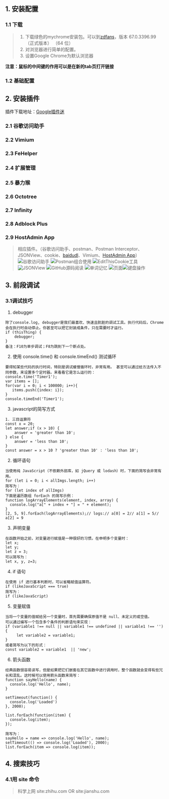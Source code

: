 ## 1. 安装配置
### 1.1 下载
> 1.	下载绿色的mychrome安装包。可以到[zdfans](http://www.zdfans.com/)，版本 67.0.3396.99（正式版本） （64 位）
> 2.	对浏览器进行简单的配置。
> 3.	设置Google Chrome为默认浏览器

**注意：鼠标的中间键的作用可以是在新的tab页打开链接**

### 1.2 基础配置

## 2. 安装插件

插件下载地址：[Google插件迷](<https://extfans.com/>)

### 2.1 谷歌访问助手



### 2.2 Vimium





### 2.3 FeHelper





### 2.4 扩展管理





### 2.5 暴力猴





### 2.6 Octotree





### 2.7 Infinity





### 2.8 Adblock Plus





### 2.9 HostAdmin App







> 相应插件。（谷歌访问助手、postman、Postman Interceptor、JSONView、cookie、[baidudl](https://link.jianshu.com/?t=https://chrome.google.com/webstore/detail/baidudl/mccebkegnopjehbdbjbepjkoefnlkhef)、Vimium、[HostAdmin App](https://chrome.google.com/webstore/detail/hostadmin-app/mfoaclfeiefiehgaojbmncmefhdnikeg/related?utm_source=www.crx4chrome.com)）
> ![谷歌访问助手](http://upload-images.jianshu.io/upload_images/8185387-c7751e492bbf55aa.png?imageMogr2/auto-orient/strip%7CimageView2/2/w/1240)
> ![Postman组合使用](http://upload-images.jianshu.io/upload_images/8185387-13f65d0e76ba1c33.png?imageMogr2/auto-orient/strip%7CimageView2/2/w/1240)
> ![EditThisCookie工具](http://upload-images.jianshu.io/upload_images/8185387-c154e37c236a8d78.png?imageMogr2/auto-orient/strip%7CimageView2/2/w/1240)![JSONView](http://upload-images.jianshu.io/upload_images/8185387-92ae15b3208922d6.png?imageMogr2/auto-orient/strip%7CimageView2/2/w/1240)
> ![GitHub源码阅读](https://upload-images.jianshu.io/upload_images/8185387-b09711449e422cde.png?imageMogr2/auto-orient/strip%7CimageView2/2/w/1240)
> ![单词记忆](https://upload-images.jianshu.io/upload_images/8185387-e59f114c546e6d2b.png?imageMogr2/auto-orient/strip%7CimageView2/2/w/1240)
> ![页面](https://upload-images.jianshu.io/upload_images/8185387-fa6258919acc46a0.png?imageMogr2/auto-orient/strip%7CimageView2/2/w/1240)![键盘操作](https://upload-images.jianshu.io/upload_images/8185387-5c43b4df11b5649e.png?imageMogr2/auto-orient/strip%7CimageView2/2/w/1240)

## 3. 前段调试
### 3.1调试技巧
1. debugger
```
除了console.log, debugger是我们最喜欢、快速且肮脏的调试工具。执行代码后，Chrome会在执行时自动停止。你甚至可以把它封装成条件，只在需要时才运行。
if (thisThing) {
    debugger;
}
备注：F10为单步调试；F8为跳到下一个断点处。
```
2. 使用 console.time() 和 console.timeEnd() 测试循环
```
要得知某些代码的执行时间，特别是调试缓慢循环时，非常有用。 甚至可以通过给方法传入不同参数，来设置多个定时器。来看看它是怎么运行的：
console.time('Timer1');
var items = [];
for(var i = 0; i < 100000; i++){
   items.push({index: i});
}
console.timeEnd('Timer1');
```
3. javascript的简写方式
```
1. 三目运算符
const x = 20;
let answer;if (x > 10) {
    answer = 'greater than 10';
} else {
    answer = 'less than 10';
}
const answer = x > 10 ? 'greater than 10' : 'less than 10';
```
2. 循环语句
```
当使用纯 JavaScript（不依赖外部库，如 jQuery 或 lodash）时，下面的简写会非常有用。
for (let i = 0; i < allImgs.length; i++)
简写为：
for (let index of allImgs)
下面是遍历数组 forEach 的简写示例：
function logArrayElements(element, index, array) {
  console.log("a[" + index + "] = " + element);
}
[2, 5, 9].forEach(logArrayElements);// logs:// a[0] = 2// a[1] = 5// a[2] = 9
```
3. 声明变量
```
在函数开始之前，对变量进行赋值是一种很好的习惯。在申明多个变量时：
let x;
let y;
let z = 3;
可以简写为：
let x, y, z=3;
```
4. if 语句
```
在使用 if 进行基本判断时，可以省略赋值运算符。
if (likeJavaScript === true)
简写为：
if (likeJavaScript)
```
5. 变量赋值
```
当将一个变量的值赋给另一个变量时，首先需要确保原值不是 null、未定义的或空值。
可以通过编写一个包含多个条件的判断语句来实现：
if (variable1 !== null || variable1 !== undefined || variable1 !== '') {
     let variable2 = variable1;
}
或者简写为以下的形式：
const variable2 = variable1  || 'new';
```
6. 箭头函数
```
经典函数很容易读写，但是如果把它们嵌套在其它函数中进行调用时，整个函数就会变得有些冗长和混乱。这时候可以使用箭头函数来简写：
function sayHello(name) {
  console.log('Hello', name);
}
 
setTimeout(function() {
  console.log('Loaded')
}, 2000);
 
list.forEach(function(item) {
  console.log(item);
});

简写为：
sayHello = name => console.log('Hello', name);
setTimeout(() => console.log('Loaded'), 2000);
list.forEach(item => console.log(item));
```

## 4. 搜索技巧
### 4.1用 site 命令
> 科学上网 site:zhihu.com OR site:jianshu.com